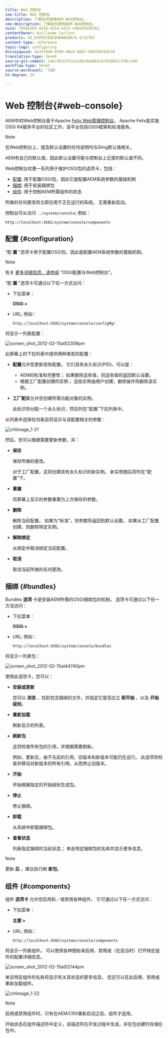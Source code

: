 ```yaml
---
title: Web 控制台
seo-title: Web 控制台
description: 了解如何使用AEM Web控制台。
seo-description: 了解如何使用AEM Web控制台。
uuid: 7856b2b3-4216-421d-a315-cd9a55936362
contentOwner: Guillaume Carlino
products: SG_EXPERIENCEMANAGER/6.4/SITES
content-type: reference
topic-tags: configuring
discoiquuid: 4a33fddd-0399-40e4-8687-564fb6765b76
translation-type: tm+mt
source-git-commit: cdec5b3c57ce1c80c0ed6b5cb7650b52cf9bc340
workflow-type: tm+mt
source-wordcount: '728'
ht-degree: 2%

---
```



# Web 控制台{#web-console}

AEM中的Web控制台基于Apache [Felix Web管理控制台](https://felix.apache.org/documentation/subprojects/apache-felix-web-console.html)。 Apache Felix是实施OSGi R4服务平台的社区工作，该平台包括OSGi框架和标准服务。

>[!NOTE]
>
>在Web控制台上，提及默认设置的任何说明均与Sling默认值相关。
>
>AEM有自己的默认值，因此默认设置可能与控制台上记录的默认值不同。

Web控制台优惠一系列用于维护OSGi包的选项卡，包括：

* [配置](#configuration): 用于配置OSGi包，因此它是配置AEM系统参数的基础机制
* [捆绑](#bundles): 用于安装捆绑包
* [组件](#components): 用于控制AEM所需组件的状态

所做的任何更改将立即应用于正在运行的系统。 无需重新启动。

控制台可从访问 `../system/console`; 例如：

`http://localhost:4502/system/console/components`

## 配置 {#configuration}

“配 **置** ”选项卡用于配置OSGi包，因此是配置AEM系统参数的基础机制。

>[!NOTE]
>
>有关 [更多详细信息，请参阅](/help/sites-deploying/configuring-osgi.md) “OSGi配置与Web控制台”。

“配 **置** ”选项卡可通过以下任一方式访问：

* 下拉菜单：

   **OSGi >**

* URL; 例如：

   `http://localhost:4502/system/console/configMgr`

将显示一列表配置：

![screen_shot_2012-02-15at52308pm](assets/screen_shot_2012-02-15at52308pm.png)

此屏幕上的下拉列表中提供两种类型的配置：

* **配置**&#x200B;允许您更新现有配置。 它们具有永久标识(PID)，可以是：

   * AEM的标准和完整性； 如果删除这些值，则这些值将返回默认设置。
   * 根据工厂配置创建的实例； 这些实例由用户创建，删除操作将删除该实例。

* **工厂配**&#x200B;置允许您创建所需功能对象的实例。

   此标识将分配一个永久标识，然后列在“配置”下拉列表中。

从列表中选择任何条目将显示与该配置相关的参数：

![chlimage_1-21](assets/chlimage_1-21.png)

然后，您可以根据需要更新参数，并：

* **保存**

   保存所做的更改。

   对于工厂配置，这将创建具有永久标识的新实例。 新实例随后将列在“配置”下。

* **重置**

   将屏幕上显示的参数重置为上次保存的参数。

* **删除**

   删除当前配置。 如果为“标准”，则参数将返回到默认设置。 如果从工厂配置创建，则删除特定实例。

* **解除绑定**

   从绑定中取消绑定当前配置。

* **取消**

   取消当前所做的任何更改。

## 捆绑 {#bundles}

Bundles **选项** 卡是安装AEM所需的OSGi捆绑包的机制。 选项卡可通过以下任一方法访问：

* 下拉菜单：

   **OSGi >**

* URL; 例如：

   `http://localhost:4502/system/console/bundles`

将显示一列表包：

![screen_shot_2012-02-15at44740pm](assets/screen_shot_2012-02-15at44740pm.png)

使用此选项卡，您可以：

* **安装或更新**

   您可以 **浏览** ，找到包含捆绑的文件，并指定它是否应立 **即开始** ，以及 **开始级别**。

* **重新加载**

   刷新显示的列表。

* **刷新包**

   这将检查所有包的引用，并根据需要刷新。

   例如，更新后，由于先前的引用，旧版本和新版本可能仍在运行。 此选项将检查并移动对新版本的所有引用，从而停止旧版本。

* **开始**

   开始根据指定的开始级别生成包。

* **停止**

   停止捆绑。

* **卸载**

   从系统中卸载捆绑包。

* **查看状态**

   列表指定捆绑的当前状态； 单击特定捆绑包的名称并显示更多信息。

>[!NOTE]
>
>更新 **后** ，建议执行刷 **新包**。

## 组件 {#components}

组件 **选项卡** 允许您启用和／或禁用各种组件。 它可通过以下任一方式访问：

* 下拉菜单：

   **主要 >**

* URL; 例如：

   `http://localhost:4502/system/console/components`

将显示一列表组件。 可以使用各种图标来启用、禁用或（在适当时）打开特定组件的配置详细信息。

![screen_shot_2012-02-15at52144pm](assets/screen_shot_2012-02-15at52144pm.png)

单击特定组件的名称将显示有关其状态的更多信息。 您还可以在此启用、禁用或重新加载组件。

![chlimage_1-22](assets/chlimage_1-22.png)

>[!NOTE]
>
>启用或禁用组件时，只有在AEM/CRX重新启动之前，组件才适用。
>
>开始状态在组件描述符中定义，该描述符在开发过程中生成，并在包创建时存储在包中。

